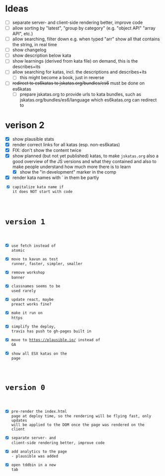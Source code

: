 # Ideas

- [ ] separate server- and client-side rendering better, improve code
- [ ] allow sorting by "latest", "group by category" (e.g. "object API" "array API", etc.)
- [ ] allow searching, filter down e.g. when typed "arr" show all that contains the string, in real time
- [ ] show changelog
- [ ] show description below kata
- [ ] show learnings (derived from kata file) on demand, this is the describes+its
- [ ] allow searching for katas, incl. the descriptions and describes+its
  - [ ] this might become a book, just in reverse   
- [ ] ~~redirect to es6katas to jskatas.org/bundles/es6~~ must be done on es6katas
  - [ ] prepare jskatas.org to provide urls to kata bundles, such as jskatas.org/bundles/es6/language which es6katas.org
        can redirect to

# verison 2
- [x] show plausible stats
- [x] render correct links for all katas (esp. non-es6katas)
- [x] FIX: don't show the content twice
- [x] show planned (but not yet published) katas, to make `jskatas.org` also a good overview of the JS versions and what they contained
      and also to make people understand how much more there is to learn
  - [x] show the "in development" marker in the <Kata> comp
- [x] render kata names with ` in them be partly <code>
- [x] capitalize kata name if it does NOT start with code  

# version 1
- [x] use fetch instead of atomic
- [x] move to kavun as test runner, faster, simpler, smaller
- [x] remove workshop banner
- [x] classnames seems to be used rarely
- [x] update react, maybe preact works fine?
- [x] make it run on https
- [x] simplify the deploy, travis has push to gh-pages built in
- [x] move to https://plausible.io/ instead of GA
- [x] show all ESX katas on the page

# version 0 
- [x] pre-render the index.html page at deploy time, so the rendering will be flying fast, only updates 
      will be applied to the DOM once the page was rendered on the client
- [x] separate server- and client-side rendering better, improve code
- [x] add analytics to the page - plausible was added
- [x] open tddbin in a new tab
